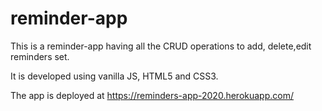 # reminder-app

This is a reminder-app having all the CRUD operations to add, delete,edit reminders set.

It is developed using vanilla JS, HTML5 and CSS3.

The app is deployed at https://reminders-app-2020.herokuapp.com/
